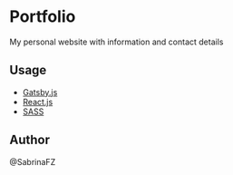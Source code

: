 # Portfolio

My personal website with information and contact details

## Usage

- [Gatsby.js](https://www.gatsbyjs.org/)
- [React.js](https://en.reactjs.org/languages/)
- [SASS](https://sass-lang.com/)

## Author

@SabrinaFZ